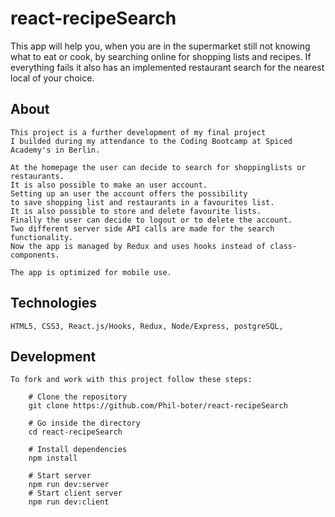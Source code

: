 # react-recipeSearch

This app will help you, when you are in the supermarket still not knowing what to eat or cook,
by searching online for shopping lists and recipes.
If everything fails it also has an implemented restaurant search for the nearest local of your choice.

## About
    This project is a further development of my final project 
    I builded during my attendance to the Coding Bootcamp at Spiced Academy's in Berlin.

    At the homepage the user can decide to search for shoppinglists or restaurants.
    It is also possible to make an user account. 
    Setting up an user the account offers the possibility
    to save shopping list and restaurants in a favourites list.
    It is also possible to store and delete favourite lists. 
    Finally the user can decide to logout or to delete the account.
    Two different server side API calls are made for the search functionality.
    Now the app is managed by Redux and uses hooks instead of class-components.
    
    The app is optimized for mobile use.
    

## Technologies 
    HTML5, CSS3, React.js/Hooks, Redux, Node/Express, postgreSQL, 
    

## Development
    To fork and work with this project follow these steps:

        # Clone the repository
        git clone https://github.com/Phil-boter/react-recipeSearch

        # Go inside the directory
        cd react-recipeSearch

        # Install dependencies
        npm install

        # Start server
        npm run dev:server
        # Start client server
        npm run dev:client

